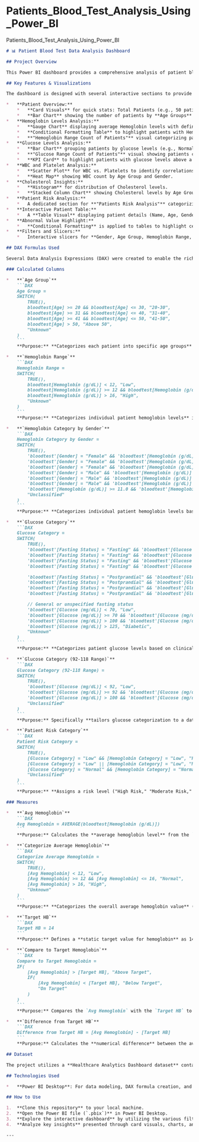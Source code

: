 # Patients_Blood_Test_Analysis_Using_Power_BI
Patients_Blood_Test_Analysis_Using_Power_BI


```markdown
# 📊 Patient Blood Test Data Analysis Dashboard

## Project Overview

This Power BI dashboard provides a comprehensive analysis of patient blood test data, offering insights into various health metrics such as Hemoglobin, Glucose, WBC, Platelets, and Cholesterol levels. The goal is to **visualize patient data effectively for quick assessment, identification of risk factors, and trend analysis**, drawing from a healthcare analytics dataset.

## Key Features & Visualizations

The dashboard is designed with several interactive sections to provide a holistic view of patient health:

*   **Patient Overview:**
    *   **Card Visuals** for quick stats: Total Patients (e.g., 50 patients), Average Age (e.g., 40.76 years), Gender Distribution (e.g., 50% Male, 50% Female).
    *   **Bar Chart** showing the number of patients by **Age Groups** (e.g., 20-30, 31-40, 41-50, Above 50).
*   **Hemoglobin Levels Analysis:**
    *   **Gauge Chart** displaying average Hemoglobin levels with defined ranges (low, normal, high).
    *   **Conditional Formatting Table** to highlight patients with Hemoglobin levels outside the normal range (e.g., below 13 for males or below 12 for females).
    *   **"Hemoglobin Range Count of Patients"** visual categorizing patients into Low (5), Normal (45).
*   **Glucose Levels Analysis:**
    *   **Bar Chart** grouping patients by glucose levels (e.g., Normal <100 mg/dL, Prediabetes 100-125 mg/dL, Diabetes >125 mg/dL).
    *   **"Glucose Range Count of Patients"** visual showing patients categorized by High (21), Normal (18), Low (11).
    *   **KPI Card** to highlight patients with glucose levels above a certain threshold.
*   **WBC and Platelet Analysis:**
    *   **Scatter Plot** for WBC vs. Platelets to identify correlations or outliers.
    *   **Heat Map** showing WBC count by Age Group and Gender.
*   **Cholesterol Insights:**
    *   **Histogram** for distribution of Cholesterol levels.
    *   **Stacked Column Chart** showing Cholesterol levels by Age Group and Gender.
*   **Patient Risk Analysis:**
    *   A dedicated section for **"Patients Risk Analysis"** categorizing patients into High, Moderate, and Low risk based on combined Glucose and Hemoglobin categories.
*   **Interactive Patient Table:**
    *   A **Table Visual** displaying patient details (Name, Age, Gender, test values) with **filters** for age range, gender, and specific test abnormalities.
*   **Abnormal Value Highlight:**
    *   **Conditional Formatting** is applied to tables to highlight cells with values outside normal ranges for various test parameters.
*   **Filters and Slicers:**
    *   Interactive slicers for **Gender, Age Group, Hemoglobin Range, and Glucose Range** are available for dynamic filtering of data.

## DAX Formulas Used

Several Data Analysis Expressions (DAX) were created to enable the rich analytical capabilities of this dashboard. These include both **calculated columns** (which add new columns to the table based on row-level calculations) and **measures** (which perform aggregations dynamically based on the report's context).

### Calculated Columns

*   **`Age Group`**
    ```DAX
    Age Group =
    SWITCH(
        TRUE(),
        bloodtest[Age] >= 20 && bloodtest[Age] <= 30, "20-30",
        bloodtest[Age] >= 31 && bloodtest[Age] <= 40, "31-40",
        bloodtest[Age] >= 41 && bloodtest[Age] <= 50, "41-50",
        bloodtest[Age] > 50, "Above 50",
        "Unknown"
    )
    ```
    **Purpose:** **Categorizes each patient into specific age groups** based on their `Age` value (e.g., "20-30", "31-40", "41-50", "Above 50"). An "Unknown" category is included for ages outside these ranges or blank.

*   **`Hemoglobin Range`**
    ```DAX
    Hemoglobin Range =
    SWITCH(
        TRUE(),
        bloodtest[Hemoglobin (g/dL)] < 12, "Low",
        bloodtest[Hemoglobin (g/dL)] >= 12 && bloodtest[Hemoglobin (g/dL)] <= 16, "Normal",
        bloodtest[Hemoglobin (g/dL)] > 16, "High",
        "Unknown"
    )
    ```
    **Purpose:** **Categorizes individual patient hemoglobin levels** into "Low" (below 12 g/dL), "Normal" (12-16 g/dL), or "High" (above 16 g/dL).

*   **`Hemoglobin Category by Gender`**
    ```DAX
    Hemoglobin Category by Gender =
    SWITCH(
        TRUE(),
        'bloodtest'[Gender] = "Female" && 'bloodtest'[Hemoglobin (g/dL)] < 12.0, "Low (Female)",
        'bloodtest'[Gender] = "Female" && 'bloodtest'[Hemoglobin (g/dL)] >= 12.1 && 'bloodtest'[Hemoglobin (g/dL)] <= 15.1, "Normal (Female)",
        'bloodtest'[Gender] = "Female" && 'bloodtest'[Hemoglobin (g/dL)] > 15.1, "High (Female)",
        'bloodtest'[Gender] = "Male" && 'bloodtest'[Hemoglobin (g/dL)] < 13.0, "Low (Male)",
        'bloodtest'[Gender] = "Male" && 'bloodtest'[Hemoglobin (g/dL)] >= 13.8 && 'bloodtest'[Hemoglobin (g/dL)] <= 17.2, "Normal (Male)",
        'bloodtest'[Gender] = "Male" && 'bloodtest'[Hemoglobin (g/dL)] > 17.2, "High (Male)",
        'bloodtest'[Hemoglobin (g/dL)] >= 11.0 && 'bloodtest'[Hemoglobin (g/dL)] <= 16.0, "Normal (Child)",
        "Unclassified"
    )
    ```
    **Purpose:** **Categorizes individual patient hemoglobin levels based on gender-specific World Health Organization (WHO) guidelines and clinical sources** (e.g., <13.0 g/dL for men and <12.0 g/dL for women for "Low").

*   **`Glucose Category`**
    ```DAX
    Glucose Category =
    SWITCH(
        TRUE(),
        'bloodtest'[Fasting Status] = "Fasting" && 'bloodtest'[Glucose (mg/dL)] < 70, "Low (Fasting)",
        'bloodtest'[Fasting Status] = "Fasting" && 'bloodtest'[Glucose (mg/dL)] >= 70 && 'bloodtest'[Glucose (mg/dL)] <= 99, "Normal (Fasting)",
        'bloodtest'[Fasting Status] = "Fasting" && 'bloodtest'[Glucose (mg/dL)] >= 100 && 'bloodtest'[Glucose (mg/dL)] <= 125, "Prediabetes (Fasting)",
        'bloodtest'[Fasting Status] = "Fasting" && 'bloodtest'[Glucose (mg/dL)] > 125, "Diabetic (Fasting)",

        'bloodtest'[Fasting Status] = "Postprandial" && 'bloodtest'[Glucose (mg/dL)] < 70, "Low (Postprandial)",
        'bloodtest'[Fasting Status] = "Postprandial" && 'bloodtest'[Glucose (mg/dL)] >= 70 && 'bloodtest'[Glucose (mg/dL)] <= 140, "Normal (Postprandial)",
        'bloodtest'[Fasting Status] = "Postprandial" && 'bloodtest'[Glucose (mg/dL)] > 140 && 'bloodtest'[Glucose (mg/dL)] <= 200, "Elevated (Postprandial)",
        'bloodtest'[Fasting Status] = "Postprandial" && 'bloodtest'[Glucose (mg/dL)] > 200, "Diabetic (Postprandial)",

        // General or unspecified fasting status
        'bloodtest'[Glucose (mg/dL)] < 70, "Low",
        'bloodtest'[Glucose (mg/dL)] >= 70 && 'bloodtest'[Glucose (mg/dL)] <= 100, "Normal",
        'bloodtest'[Glucose (mg/dL)] > 100 && 'bloodtest'[Glucose (mg/dL)] <= 125, "Prediabetes",
        'bloodtest'[Glucose (mg/dL)] > 125, "Diabetic",
        "Unknown"
    )
    ```
    **Purpose:** **Categorizes patient glucose levels based on clinical guidelines**, considering both fasting and postprandial states to assign "Low," "Normal," "Prediabetes," or "Diabetic" categories.

*   **`Glucose Category (92-118 Range)`**
    ```DAX
    Glucose Category (92-118 Range) =
    SWITCH(
        TRUE(),
        'bloodtest'[Glucose (mg/dL)] < 92, "Low",
        'bloodtest'[Glucose (mg/dL)] >= 92 && 'bloodtest'[Glucose (mg/dL)] <= 100, "Normal",
        'bloodtest'[Glucose (mg/dL)] > 100 && 'bloodtest'[Glucose (mg/dL)] <= 118, "High",
        "Unclassified"
    )
    ```
    **Purpose:** Specifically **tailors glucose categorization to a dataset's observed range of 92 to 118 mg/dL**, categorizing values into "Low" (below 92), "Normal" (92-100), or "High" (101-118).

*   **`Patient Risk Category`**
    ```DAX
    Patient Risk Category =
    SWITCH(
        TRUE(),
        [Glucose Category] = "Low" && [Hemoglobin Category] = "Low", "High Risk",
        [Glucose Category] = "Low" || [Hemoglobin Category] = "Low", "Moderate Risk",
        [Glucose Category] = "Normal" && [Hemoglobin Category] = "Normal", "Low Risk",
        "Unclassified"
    )
    ```
    **Purpose:** **Assigns a risk level ("High Risk," "Moderate Risk," "Low Risk") to patients** based on their previously defined `Glucose Category` and `Hemoglobin Category`. Patients with both Glucose and Hemoglobin categorized as "Low" are given the "High Risk" priority.

### Measures

*   **`Avg Hemoglobin`**
    ```DAX
    Avg Hemoglobin = AVERAGE(bloodtest[Hemoglobin (g/dL)])
    ```
    **Purpose:** Calculates the **average hemoglobin level** from the `Hemoglobin (g/dL)` column, aggregating values dynamically based on the visual's context.

*   **`Categorize Average Hemoglobin`**
    ```DAX
    Categorize Average Hemoglobin =
    SWITCH(
        TRUE(),
        [Avg Hemoglobin] < 12, "Low",
        [Avg Hemoglobin] >= 12 && [Avg Hemoglobin] <= 16, "Normal",
        [Avg Hemoglobin] > 16, "High",
        "Unknown"
    )
    ```
    **Purpose:** **Categorizes the overall average hemoglobin value** (calculated by `Avg Hemoglobin`) into "Low," "Normal," "High," or "Unknown." This is useful for displaying the general status in cards or tooltips.

*   **`Target HB`**
    ```DAX
    Target HB = 14
    ```
    **Purpose:** Defines a **static target value for hemoglobin** as 14 g/dL, serving as a benchmark for comparison.

*   **`Compare to Target Hemoglobin`**
    ```DAX
    Compare to Target Hemoglobin =
    IF(
        [Avg Hemoglobin] > [Target HB], "Above Target",
        IF(
            [Avg Hemoglobin] < [Target HB], "Below Target",
            "On Target"
        )
    )
    ```
    **Purpose:** Compares the `Avg Hemoglobin` with the `Target HB` to indicate whether the average is "Above Target," "Below Target," or "On Target".

*   **`Difference from Target HB`**
    ```DAX
    Difference from Target HB = [Avg Hemoglobin] - [Target HB]
    ```
    **Purpose:** Calculates the **numerical difference** between the average hemoglobin and the target hemoglobin, providing a quantifiable deviation.

## Dataset

The project utilizes a **Healthcare Analytics Dashboard dataset** containing patient blood test data.

## Technologies Used

*   **Power BI Desktop**: For data modeling, DAX formula creation, and dashboard visualization.

## How to Use

1.  **Clone this repository** to your local machine.
2.  **Open the Power BI file (`.pbix`)** in Power BI Desktop.
3.  **Explore the interactive dashboard** by utilizing the various filters and slicers provided for Gender, Age Group, Hemoglobin Range, and Glucose Range.
4.  **Analyze key insights** presented through card visuals, charts, and tables to understand patient health status and identify areas of concern.

---
```
